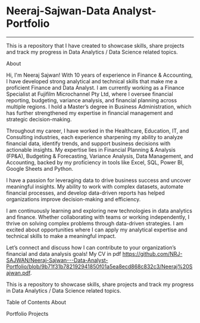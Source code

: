 # Neeraj-Sajwan-Data Analyst-Portfolio
--------------------------------------------------------------------------------------------------------
This is a repository that I have created to showcase skills, share projects and track my progress in Data Analytics / Data Science related topics.


About

Hi, I'm Neeraj Sajwan! With 10 years of experience in Finance & Accounting, I have developed strong analytical and technical skills that make me a proficient Finance and Data Analyst. I am currently working as a Finance Specialist at Fujifilm Microchannel Pty Ltd, where I oversee financial reporting, budgeting, variance analysis, and financial planning across multiple regions. I hold a Master’s degree in Business Administration, which has further strengthened my expertise in financial management and strategic decision-making.

Throughout my career, I have worked in the Healthcare, Education, IT, and Consulting industries, each experience sharpening my ability to analyze financial data, identify trends, and support business decisions with actionable insights. My expertise lies in Financial Planning & Analysis (FP&A), Budgeting & Forecasting, Variance Analysis, Data Management, and Accounting, backed by my proficiency in tools like Excel, SQL, Power BI, Google Sheets and Python.

I have a passion for leveraging data to drive business success and uncover meaningful insights. My ability to work with complex datasets, automate financial processes, and develop data-driven reports has helped organizations improve decision-making and efficiency.

I am continuously learning and exploring new technologies in data analytics and finance. Whether collaborating with teams or working independently, I thrive on solving complex problems through data-driven strategies. I am excited about opportunities where I can apply my analytical expertise and technical skills to make a meaningful impact.

Let’s connect and discuss how I can contribute to your organization’s financial and data analysis goals!
My CV in pdf
https://github.com/NRJ-SAJWAN/Neeraj-Sajwan---Data-Analyst-Portfolio/blob/9b71f31b782192941850f01a5ea8ecd868c832c3/Neeraj%20Sajwan.pdf.

This is a repository to showcase skills, share projects and track my progress in Data Analytics / Data Science related topics.

Table of Contents
About

Portfolio Projects



